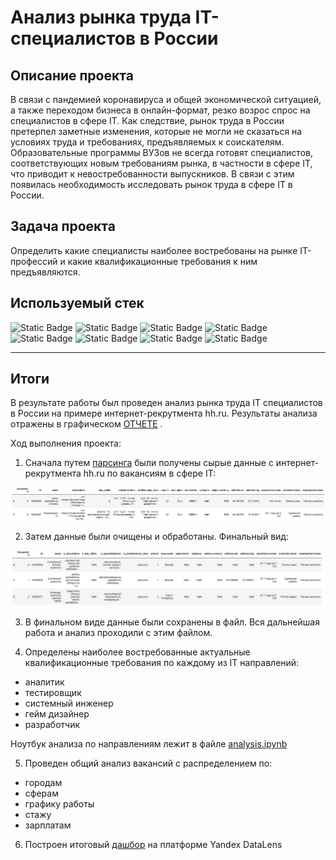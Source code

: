 # Анализ рынка труда IT-специалистов в России

## Описание проекта
В связи с пандемией коронавируса и общей экономической ситуацией, а также переходом бизнеса в онлайн-формат, резко возрос спрос на специалистов в сфере IT. Как следствие, рынок труда в России претерпел заметные изменения, которые не могли не сказаться на условиях труда и требованиях, предъявляемых к соискателям. Образовательные программы ВУЗов не всегда готовят специалистов, соответствующих новым требованиям рынка, в частности в сфере  IT, что приводит к невостребованности выпускников. В связи с этим появилась необходимость исследовать рынок труда в сфере IT в России.

## Задача проекта
Определить какие специалисты наиболее востребованы на рынке IT-профессий и какие квалификационные требования к ним предъявляются. 

## Используемый стек
![Static Badge](https://img.shields.io/badge/requests-red)
![Static Badge](https://img.shields.io/badge/json-red)
![Static Badge](https://img.shields.io/badge/os-red)
![Static Badge](https://img.shields.io/badge/nltk-red)
![Static Badge](https://img.shields.io/badge/pandas-red)
![Static Badge](https://img.shields.io/badge/numpy-red)
![Static Badge](https://img.shields.io/badge/matplotlib-red)
![Static Badge](https://img.shields.io/badge/seaborn-red)

---

## Итоги

В результате работы был проведен анализ рынка труда IT специалистов в России на примере интернет-рекрутмента hh.ru. Результаты анализа отражены в графическом <a href = "https://github.com/ArtemV0ronin/analysis_of_the_IT_vacancies_market/blob/main/report.pdf" target="_blank">ОТЧЕТЕ</a> .

Ход выполнения проекта:

1. Сначала путем <a href = "https://github.com/ArtemV0ronin/analysis_of_the_IT_vacancies_market/blob/main/parsing.ipynb" target="_blank">парсинга</a> были получены сырые данные с интернет-рекрутмента hh.ru по вакансиям в сфере IT:

![data_raw](https://github.com/ArtemV0ronin/analysis_of_the_IT_vacancies_market/blob/main/media/data_raw.jpg)

2. Затем данные были очищены и обработаны. Финальный вид:

![data_clean](https://github.com/ArtemV0ronin/analysis_of_the_IT_vacancies_market/blob/main/media/data_clean.jpg)
   
3. В финальном виде данные были сохранены в файл. Вся дальнейшая работа и анализ проходили с этим файлом.

4. Определены наиболее востребованные актуальные квалификационные требования по каждому из IT направлений:
  - аналитик
  - тестировщик
  - системный инженер
  - гейм дизайнер
  - разработчик
    
Ноутбук анализа по направлениям лежит в файле <a href = "https://github.com/ArtemV0ronin/analysis_of_the_IT_vacancies_market/blob/main/analysis.ipynb" target="_blank">analysis.ipynb</a>

5. Проведен общий анализ вакансий с распределением по:
- городам
- сферам
- графику работы
- стажу
- зарплатам

6. Построен итоговый <a href ="https://datalens.yandex/e1r1pnmzbv3a7?state=287df231396" target="_blank">дашбор</a> на платформе Yandex DataLens



